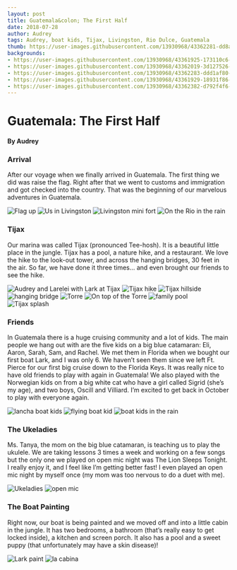 ```yaml
---
layout: post
title: Guatemala&colon; The First Half
date: 2018-07-28
author: Audrey
tags: Audrey, boat kids, Tijax, Livingston, Rio Dulce, Guatemala
thumb: https://user-images.githubusercontent.com/13930968/43362281-dd8aa7ca-92a3-11e8-9569-803dc17cf26f.jpg
backgrounds:
- https://user-images.githubusercontent.com/13930968/43361925-173110c6-929b-11e8-987c-c58d3f4cd17e.jpg
- https://user-images.githubusercontent.com/13930968/43362019-3d127526-929d-11e8-9026-bef0ef3edbbc.jpg
- https://user-images.githubusercontent.com/13930968/43362283-ddd1af80-92a3-11e8-8e62-ac86e8ec5136.jpg
- https://user-images.githubusercontent.com/13930968/43361929-18931f86-929b-11e8-8830-4b1f4028ebc5.jpg
- https://user-images.githubusercontent.com/13930968/43362382-d792f4f6-92a5-11e8-8aa1-aab1b42c5537.jpg
---
```


# Guatemala: The First Half

#### By Audrey 

### Arrival
After our voyage when we finally arrived in Guatemala. The first thing we did was raise the flag. Right after that we went to customs and immigration and got checked into the country.   That was the beginning of our marvelous adventures in Guatemala. 

![Flag up](https://user-images.githubusercontent.com/13930968/43361924-170f6ae8-929b-11e8-854e-28a308965668.jpg)
![Us in Livingston](https://user-images.githubusercontent.com/13930968/43361923-16f2436e-929b-11e8-985c-826048cbce52.jpg)
![Livingston mini fort](https://user-images.githubusercontent.com/13930968/43361925-173110c6-929b-11e8-987c-c58d3f4cd17e.jpg)
![On the Rio in the rain](https://user-images.githubusercontent.com/13930968/43361926-17787312-929b-11e8-8b84-a822c6dd52fc.jpg)

### Tijax
Our marina was called Tijax (pronounced Tee-hosh).  It is a beautiful little place in the jungle.  Tijax has a pool, a nature hike, and a restaurant. We love the hike to the look-out tower, and across the hanging bridges, 30 feet in the air. So far, we have done it three times… and even brought our friends to see the hike.

![Audrey and Larelei with Lark at Tijax](https://user-images.githubusercontent.com/13930968/43361995-a49c0046-929c-11e8-87ac-c132e2e1dcc4.jpg)
![Tijax hike](https://user-images.githubusercontent.com/13930968/43361990-a4284b24-929c-11e8-837a-c1629db5c9f8.jpg)
![Tijax hillside](https://user-images.githubusercontent.com/13930968/43361927-17bcef60-929b-11e8-80f2-88907c3a2283.jpg)
![hanging bridge](https://user-images.githubusercontent.com/13930968/43361994-a47f4762-929c-11e8-9de2-c8504a0c30eb.jpg)
![Torre](https://user-images.githubusercontent.com/13930968/43362028-5f015134-929d-11e8-9b31-c4882e1c1223.jpg)
![On top of the Torre](https://user-images.githubusercontent.com/13930968/43361928-1801ee12-929b-11e8-8fbb-3f3daf7122ba.jpg)
![family pool](https://user-images.githubusercontent.com/13930968/43362019-3d127526-929d-11e8-9026-bef0ef3edbbc.jpg)
![Tijax splash](https://user-images.githubusercontent.com/13930968/43361931-18b8af12-929b-11e8-8550-fe9b20a163c6.jpg)

### Friends
In Guatemala there is a huge cruising community and a lot of kids. The main people we hang out with are the five kids on a big blue catamaran: Eli, Aaron, Sarah, Sam, and Rachel.  We met them in Florida when we bought our first boat Lark, and I was only 6. We haven’t seen them since we left Ft. Pierce for our first big cruise down to the Florida Keys. It was really nice to have old friends to play with again in Guatemala! We also played with the Norwegian kids on from a big white cat who have a girl called Sigrid (she’s my age), and two boys, Oscill and Villiard.  I’m excited to get back in October to play with everyone again.

![lancha boat kids](https://user-images.githubusercontent.com/13930968/43362282-ddaa78ca-92a3-11e8-8c3a-45463143dc54.jpg)
![flying boat kid](https://user-images.githubusercontent.com/13930968/43362283-ddd1af80-92a3-11e8-8e62-ac86e8ec5136.jpg)
![boat kids in the rain](https://user-images.githubusercontent.com/13930968/43362284-ddfab9ac-92a3-11e8-9cec-a422f0c0242c.jpg)

### The Ukeladies                 
  Ms. Tanya, the mom on the big blue catamaran, is teaching us to play the ukulele. We are taking lessons 3 times a week and working on a few songs but the only one we played on open mic night was The Lion Sleeps Tonight. I really enjoy it, and I feel like I’m getting better fast! I even played an open mic night by myself once (my mom was too nervous to do a duet with me).

![Ukeladies](https://user-images.githubusercontent.com/13930968/43361929-18931f86-929b-11e8-8830-4b1f4028ebc5.jpg)
![open mic](https://user-images.githubusercontent.com/13930968/43362281-dd8aa7ca-92a3-11e8-9569-803dc17cf26f.jpg)

### The Boat Painting
Right now, our boat is being painted and we moved off and into a little cabin in the jungle. It has two bedrooms, a bathroom (that’s really easy to get locked inside), a kitchen and screen porch. It also has a pool and a sweet puppy (that unfortunately may have a skin disease)!

![Lark paint](https://user-images.githubusercontent.com/13930968/43362280-dd6d00e4-92a3-11e8-87d7-831434d99965.jpg)
![la cabina](https://user-images.githubusercontent.com/13930968/43362382-d792f4f6-92a5-11e8-8aa1-aab1b42c5537.jpg)












